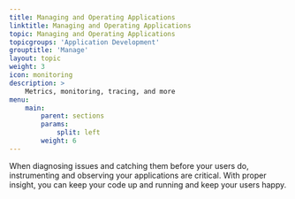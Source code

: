```yaml
---
title: Managing and Operating Applications
linktitle: Managing and Operating Applications
topic: Managing and Operating Applications
topicgroups: 'Application Development'
grouptitle: 'Manage'
layout: topic
weight: 3
icon: monitoring
description: >
    Metrics, monitoring, tracing, and more
menu:
    main:
        parent: sections
        params:
            split: left
        weight: 6
---
```


When diagnosing issues and catching them before your users do, instrumenting and observing your applications are critical. With proper insight, you can keep your code up and running and keep your users happy.
